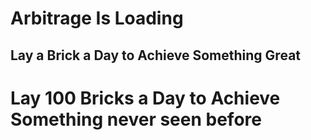# Arbitrage Is Loading
## Lay a Brick a Day to Achieve Something Great
# Lay 100 Bricks a Day to Achieve Something never seen before
